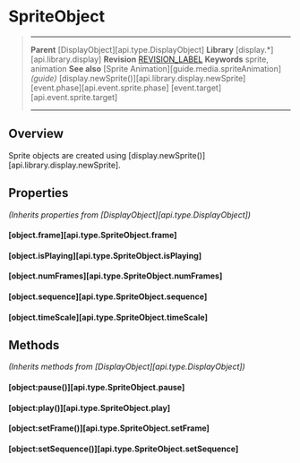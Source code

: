 # SpriteObject

> --------------------- ------------------------------------------------------------------------------------------
> __Parent__            [DisplayObject][api.type.DisplayObject]
> __Library__           [display.*][api.library.display]
> __Revision__          [REVISION_LABEL](REVISION_URL)
> __Keywords__          sprite, animation
> __See also__          [Sprite Animation][guide.media.spriteAnimation] _(guide)_
>						[display.newSprite()][api.library.display.newSprite]
>						[event.phase][api.event.sprite.phase]
>						[event.target][api.event.sprite.target]
> --------------------- ------------------------------------------------------------------------------------------

## Overview

Sprite objects are created using [display.newSprite()][api.library.display.newSprite].


## Properties

_(Inherits properties from [DisplayObject][api.type.DisplayObject])_

#### [object.frame][api.type.SpriteObject.frame]

#### [object.isPlaying][api.type.SpriteObject.isPlaying]

#### [object.numFrames][api.type.SpriteObject.numFrames]

#### [object.sequence][api.type.SpriteObject.sequence]

#### [object.timeScale][api.type.SpriteObject.timeScale]


## Methods

_(Inherits methods from [DisplayObject][api.type.DisplayObject])_

#### [object:pause()][api.type.SpriteObject.pause]

#### [object:play()][api.type.SpriteObject.play]

#### [object:setFrame()][api.type.SpriteObject.setFrame]

#### [object:setSequence()][api.type.SpriteObject.setSequence]
